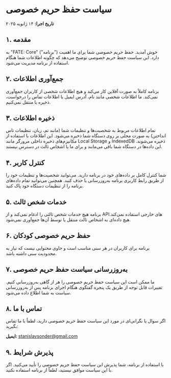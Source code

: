 # سیاست حفظ حریم خصوصی

**تاریخ اجرا:** ۱۴ ژانویه ۲۰۲۵

## ۱. مقدمه

به "FATE: Core" ("برنامه") خوش آمدید. حفظ حریم خصوصی شما برای ما اهمیت دارد. این سیاست حفظ حریم خصوصی توضیح می‌دهد که چگونه اطلاعات شما هنگام استفاده از برنامه مدیریت می‌شود.

## ۲. جمع‌آوری اطلاعات

برنامه کاملاً به صورت آفلاین کار می‌کند و هیچ اطلاعات شخصی از کاربران جمع‌آوری نمی‌کند. ما اطلاعات شخصی مانند نام، آدرس ایمیل یا اطلاعات تماس را درخواست، ذخیره یا منتقل نمی‌کنیم.

## ۳. ذخیره اطلاعات

تمام اطلاعات مربوط به شخصیت‌ها و تنظیمات شما (مانند تم، زبان، تنظیمات تاس انداختن) به صورت محلی بر روی دستگاه شما ذخیره می‌شود. این اطلاعات با استفاده از مکانیزم‌های ذخیره داخلی مرورگر مانند Local Storage و IndexedDB ذخیره می‌شوند. این داده‌ها در دستگاه شما باقی می‌مانند و برای ما یا اشخاص ثالث در دسترس نیستند.

## ۴. کنترل کاربر

شما کنترل کامل بر داده‌های خود در برنامه دارید. می‌توانید شخصیت‌ها و تنظیمات خود را از طریق رابط کاربری برنامه به‌روزرسانی یا حذف کنید. همچنین می‌توانید تمام داده‌های برنامه را از تنظیمات دستگاه خود پاک کنید.

## ۵. خدمات شخص ثالث

برنامه هیچ خدمات شخص ثالثی را ادغام نمی‌کند و از API‌های خارجی استفاده نمی‌کند. هیچ داده‌ای به اشخاص ثالث منتقل یا توسط آن‌ها جمع‌آوری نمی‌شود.

## ۶. حفظ حریم خصوصی کودکان

برنامه برای کاربران در هر سنی مناسب است و حاوی محتوایی نیست که نیاز به محدودیت سنی داشته باشد.

## ۷. به‌روزرسانی سیاست حفظ حریم خصوصی

ما ممکن است این سیاست حفظ حریم خصوصی را هر از گاهی به‌روزرسانی کنیم. تغییرات قابل توجه از طریق یک پنجره گفتگوی هنگام اجرای برنامه پس از به‌روزرسانی سیاست به شما اطلاع داده می‌شود.

## ۸. تماس با ما

اگر سوال یا نگرانی‌ای در مورد این سیاست حفظ حریم خصوصی دارید، لطفاً با ما تماس بگیرید:

**ایمیل:** [stanislavsonder@gmail.com](mailto:stanislavsonder@gmail.com)

## ۹. پذیرش شرایط

با استفاده از برنامه، شما پذیرش این سیاست حفظ حریم خصوصی را تأیید می‌کنید. اگر با این سیاست موافق نیستید، لطفاً از برنامه استفاده نکنید.
